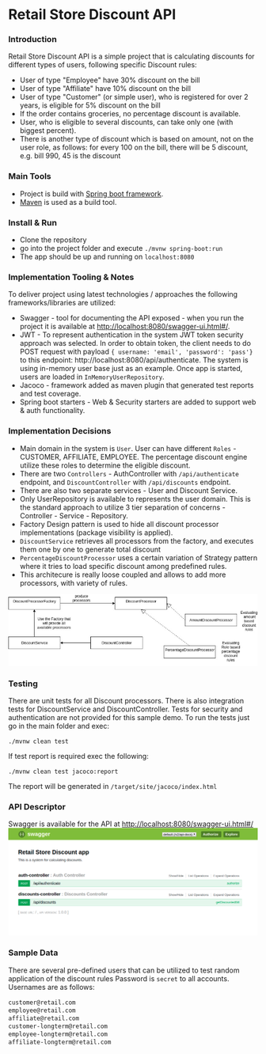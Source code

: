 # Retail Store Discount API

### Introduction
Retail Store Discount API is a simple project that is calculating discounts for different
types of users, following specific Discount rules:
- User of type "Employee" have 30% discount on the bill
- User of type "Affiliate" have 10% discount on the bill
- User of type "Customer" (or simple user), who is registered for over 2 years, is eligible
for 5% discount on the bill
- If the order contains groceries, no percentage discount is available.
- User, who is eligible to several discounts, can take only one (with biggest percent).
- There is another type of discount which is based on amount, not on the user role, as follows:
for every 100 on the bill, there will be 5 discount, e.g. bill 990, 45 is the discount

### Main Tools
- Project is build with [Spring boot framework](https://spring.io/guides/gs/rest-service/).
- [Maven](https://maven.apache.org/guides/index.html) is used as a build tool.


### Install & Run
- Clone the repository
- go into the project folder and execute `./mvnw spring-boot:run`
- The app should be up and running on `localhost:8080`

### Implementation Tooling & Notes
To deliver project using latest technologies / approaches the following frameworks/libraries are utilized:
- Swagger - tool for documenting the API exposed - when you run the project it is available at
[http://localhost:8080/swagger-ui.html#/](http://localhost:8080/swagger-ui.html#/).
- JWT - To represent authentication in the system JWT token security approach was selected. In order to obtain token,
the client needs to do POST request with payload `{ username: 'email', 'password': 'pass'}` to this endpoint:
http://localhost:8080/api/authenticate. The system is using in-memory user base just as an example. Once app is started,
users are loaded in `InMemoryUserRepository`.
- Jacoco - framework added as maven plugin that generated test reports and test coverage.
- Spring boot starters - Web & Security starters are added to support web & auth functionality.

### Implementation Decisions
- Main domain in the system is `User`. User can have different `Roles` - CUSTOMER, AFFILIATE, EMPLOYEE.
The percentage discount engine utilize these roles to determine the eligible discount.
- There are two `Controllers` - AuthController with `/api/authenticate` endpoint, and `DiscountController` with `/api/discounts` endpoint.
- There are also two separate services - User and Discount Service.
- Only UserRepository is available to represents the user domain. This is the standard approach to utilize 3 tier
separation of concerns - Controller - Service - Repository.
- Factory Design pattern is used to hide all discount processor implementations (package visibility is applied).
- `DiscountService` retrieves all processors from the factory, and executes them one by one to generate total discount
- `PercentageDiscountProcessor` uses a certain variation of Strategy pattern where it tries to load specific discount among predefined rules.
- This architecure is really loose coupled and allows to add more processors, with variety of rules.

![](doc/rels.jpg)

### Testing
There are unit tests for all Discount processors. There is also integration tests for DiscountService and DiscountController.
Tests for security and authentication are not provided for this sample demo.
To run the tests just go in the main folder and exec:
```
./mvnw clean test
```
If test report is required exec the following:
```
./mvnw clean test jacoco:report
```
The report will be generated in `/target/site/jacoco/index.html`

### API Descriptor
Swagger is available for the API at [http://localhost:8080/swagger-ui.html#/](http://localhost:8080/swagger-ui.html#/)
![](doc/swagger.png)

### Sample Data
There are several pre-defined users that can be utilized to test random application of the discount rules
Password is `secret` to all accounts.
Usernames are as follows:
```
customer@retail.com
employee@retail.com
affiliate@retail.com
customer-longterm@retail.com
employee-longterm@retail.com
affiliate-longterm@retail.com
```